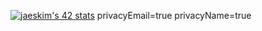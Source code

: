 [![jaeskim's 42 stats](https://badge42.herokuapp.com/api/stats/ftegan)](https://github.com/JaeSeoKim/badge42)
privacyEmail=true
privacyName=true
